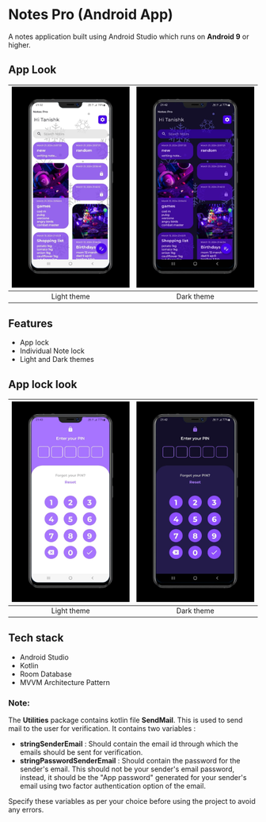
# Notes Pro (Android App)

A notes application built using Android Studio which runs on **Android 9** or higher.


## App Look


| <img src="https://github.com/Tanishk2002/NotesPro-Android/raw/main/Screenshots/ss1.jpeg" width="300"> | <img src="https://github.com/Tanishk2002/NotesPro-Android/raw/main/Screenshots/ss2.jpeg" width="300"> |
|      :--------:       |       :-------:       |
|    Light theme        | Dark theme |




  



## Features

- App lock
- Individual Note lock
- Light and Dark themes



## App lock look

| <img src="https://github.com/Tanishk2002/NotesPro-Android/raw/main/Screenshots/ss3.jpeg" width="300"> | <img src="https://github.com/Tanishk2002/NotesPro-Android/raw/main/Screenshots/ss4.jpeg" width="300"> |         
|    :--------:       | :-------:  |
|    Light theme      | Dark theme |








## Tech stack

- Android Studio
- Kotlin
- Room Database
- MVVM Architecture Pattern
### Note:

The **Utilities** package contains kotlin file **SendMail**. This is used to send mail to the user for verification. It contains two variables :

- **stringSenderEmail** : Should contain the email id through which the emails should be sent for verification.
- **stringPasswordSenderEmail** : Should contain the password for the sender's email. This should not be your sender's email password, instead, it should be the "App password" generated for your sender's email using two factor authentication option of the email.

Specify these variables as per your choice before using the project to avoid any errors.






